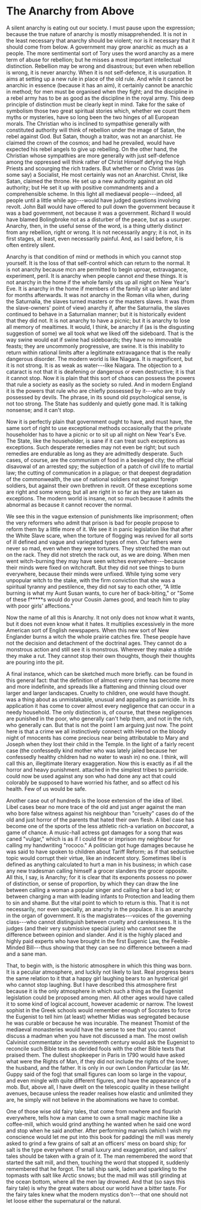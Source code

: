 # The Anarchy from Above

A silent anarchy is eating out our society. I must pause upon the expression; because the true nature of anarchy is mostly misapprehended. It is not in the least necessary that anarchy should be violent; nor is it necessary that it should come from below. A government may grow anarchic as much as a people. The more sentimental sort of Tory uses the word anarchy as a mere term of abuse for rebellion; but he misses a most important intellectual distinction. Rebellion may be wrong and disastrous; but even when rebellion is wrong, it is never anarchy. When it is not self-defence, it is usurpation. It aims at setting up a new rule in place of the old rule. And while it cannot be anarchic in essence (because it has an aim), it certainly cannot be anarchic in method; for men must be organised when they fight; and the discipline in a rebel army has to be as good as the discipline in the royal army. This deep principle of distinction must be clearly kept in mind. Take for the sake of symbolism those two great spiritual stories which, whether we count them myths or mysteries, have so long been the two hinges of all European morals. The Christian who is inclined to sympathise generally with constituted authority will think of rebellion under the image of Satan, the rebel against God. But Satan, though a traitor, was not an anarchist. He claimed the crown of the cosmos; and had he prevailed, would have expected his rebel angels to give up rebelling. On the other hand, the Christian whose sympathies are more generally with just self-defence among the oppressed will think rather of Christ Himself defying the High Priests and scourging the rich traders. But whether or no Christ was (as some say) a Socialist, He most certainly was not an Anarchist. Christ, like Satan, claimed the throne. He set up a new authority against an old authority; but He set it up with positive commandments and a comprehensible scheme. In this light all mediaeval people---indeed, all people until a little while ago---would have judged questions involving revolt. John Ball would have offered to pull down the government because it was a bad government, not because it was a government. Richard II would have blamed Bolingbroke not as a disturber of the peace, but as a usurper. Anarchy, then, in the useful sense of the word, is a thing utterly distinct from any rebellion, right or wrong. It is not necessarily angry; it is not, in its first stages, at least, even necessarily painful. And, as I said before, it is often entirely silent.

Anarchy is that condition of mind or methods in which you cannot stop yourself. It is the loss of that self-control which can return to the normal. It is not anarchy because mcn are permitted to begin uproar, extravagance, experiment, peril. It is anarchy when people cannot *end* these things. It is not anarchy in the home if the whole family sits up all night on New Year's Eve. It is anarchy in the home if members of the family sit up later and later for months afterwards. It was not anarchy in the Roman villa when, during the Saturnalia, the slaves turned masters or the masters slaves. It was (from the slave-owners' point of view) anarchy if, after the Saturnalia, the slaves continued to behave in a Saturnalian manner; but it is historically evident that they did not. It is not anarchy to have a picnic; but it is anarchy to lose all memory of mealtimes. It would, I think, be anarchy if (as is the disgusting suggestion of some) we all took what we liked off the sideboard. That is the way swine would eat if swine had sideboards; they have no immovable feasts; they are uncommonly progressive, are swine. It is this inability to return within rational limits after a legitimate extravagance that is the really dangerous disorder. The modern world is like Niagara. It is magnificent, but it is not strong. It is as weak as water---like Niagara. The objection to a cataract is not that it is deafening or dangerous or even destructive; it is that it cannot stop. Now it is plain that this sort of chaos can possess the powers that rule a society as easily as the society so ruled. And in modern England it is the powers that rule who are chiefly possessed by it---who are truly possessed by devils. The phrase, in its sound old psychological sense, is not too strong. The State has suddenly and quietly gone mad. It is talking nonsense; and it can't stop.

Now it is perfectly plain that government ought to have, and must have, the same sort of right to use exceptional methods occasionally that the private householder has to have a picnic or to sit up all night on New Year's Eve. The State, like the householder, is sane if it can treat such exceptions as exceptions. Such desperate remedies may not even be right; but such remedies are endurable as long as they are admittedly desperate. Such cases, of course, are the communism of food in a besieged city; the official disavowal of an arrested spy; the subjection of a patch of civil life to martial law; the cutting of communication in a plague; or that deepest degradation of the commonwealth, the use of national soldiers not against foreign soldiers, but against their own brethren in revolt. Of these exceptions some are right and some wrong; but all are right in so far as they are taken as exceptions. The modern world is insane, not so much because it admits the abnormal as because it cannot recover the normal.

We see this in the vague extension of punishments like imprisonment; often the very reformers who admit that prison is bad for people propose to reform them by a little more of it. We see it in panic legislation like that after the White Slave scare, when the torture of flogging was revived for all sorts of ill defined and vague and variegated types of men. Our fathers were never so mad, even when they were torturers. They stretched the man out on the rack. They dld not stretch the rack out, as we are doing. When men went witch-burning they may have seen witches everywhere---because their minds were fixed on witchcraft. But they did not see things to burn everywhere, because their minds were unfixed. While tying some very unpopular witch to the stake, with the firm conviction that she was a spiritual tyranny and pestilence, they did not say to each other, "A little burning is what my Aunt Susan wants, to cure her of back-biting," or "Some of these f\*\*\*\*\*s would do your Cousin James good, and teach him to play with poor girls' affections."

Now the name of all this is Anarchy. It not only does not know what it wants, but it does not even know what it hates. It multiplies excessively in the more American sort of English newspapers. When this new sort of New Englander burns a witch the whole prairie catches fire. These people have not the decision and detachment of the doctrinal ages. They cannot do a monstrous action and still see it is monstrous. Wherever they make a stride they make a rut. They cannot stop their own thoughts, though their thoughts are pouring into the pit.

A final instance, which can be sketched much more briefly. can be found in this general fact: that the definition of almost every crime has become more and more indefinite, and spreads like a flattening and thinning cloud over larger and larger landscapes. Cruelty to children, one would have thought. was a thing about as unmistakable, unusual and appalling as parricide. In its application it has come to cover almost every negligence that can occur in a needy household. The only distinction is, of course, that these negligences are punished in the poor, who generally can't help them, and not in the rich, who generally can. But that is not the point I am arguing just now. The point here is that a crime we all instinctively connect with Herod on the bloody night of mnocents has come precious near being attributable to Mary and Joseph when they lost their child in the Temple. In the light of a fairly recent case (the confessedly kind mother who was lately jailed because her confessedly healthy children had no water to wash in) no one. I think, will call this an, illegitimate literary exaggeration. Now this is exactly as if all the horror and heavy punishment. attached in the simplest tribes to parricide. could now be used against any son who had done any act that could colorably be supposed to have worried his father, and so affect cd his health. Few of us would be safe.

Another case out of hundreds is the loose extension of the idea of libel. Libel cases bear no more trace of the old and just anger against the man who bore false witness against his neighbour than "cruelty" cases do of the old and just horror of the parents that hated their own flesh. A libel case has become one of the sports of the less athletic rich-a variation on *baccarat*, a game of chance. A music-hall actress got damages for a song that was caned "vulgar," which is as if I could fine or imprison my neighbour for calling my handwriting "rococo." A politician got huge damages because he was said to have spoken to children about Tariff Reform; as if that seductive topic would corrupt their virtue, like an indecent story. Sometimes libel is defined as anything calculated to hurt a man in his business; in which case any new tradesman calling himself a grocer slanders the grocer opposite. All this, I say, is Anarchy; for it is clear that its exponents possess no power of distinction, or sense of proportion, by which they can draw the line between calling a woman a popular singer and calling her a bad lot; or between charging a man with leading infants to Protection and leading them to sin and shame. But the vital point to which to return is this. That it is not necessarily, nor even specially, an anarchy in the populace. It is an anarchy in the organ of government. It is the magistrates---voices of the governing class---who cannot distinguish between cruelty and carelessness. It is the judges (and their very submissive special juries) who cannot see the difference between opinion and slander. And it is the highly placed and highly paid experts who have brought in the first Eugenic Law, the Feeble-Minded Bill---thus showing that they can see no difference between a mad and a sane man.

That, to begin with, is the historic atmosphere in which this thing was born. It is a peculiar atmosphere, and luckily not likely to last. Real progress bears the same relation to it that a happy girl laughing bears to an hysterical girl who cannot stop laughing. But I have described this atmosphere first because it is the only atmosphere in which such a thing as the Eugenist legislation could be proposed among men. All other ages would have called it to some kind of logical account, however academic or narrow. The lowest sophist in the Greek schools would remember enough of Socrates to force the Eugenist to tell him (at least) whether Midias was segregated because he was curable or because he was incurable. The meanest Thomist of the mediaeval monasteries would have the sense to see that you cannot discuss a madman when you have not discussed a man. The most owlish Calvinist commentator in the seventeenth century would ask the Eugenist to reconcile such Bible texts as derided fools with the other Bible texts that praised them. The dullest shopkeeper in Paris in 1790 would have asked what were the Rights of Man, if they did not include the rights of the lover, the husband, and the father. It is only in our own London Particular (as Mr. Guppy said of the fog) that small figures can loom so large in the vapour, and even mingle with quite different figures, and have the appearance of a mob. But, above all, I have dwelt on the telescopic quality in these twilight avenues, because unless the reader realises how elastic and unlimited they are, he simply will not believe in the abominations we have to combat.

One of those wise old fairy tales, that come from nowhere and flourish everywhere, tells how a man came to own a small magic machine like a coffee-mill, which would grind anything he wanted when he said one word and stop when he said another. After performing marvels (which I wish my conscience would let me put into this book for padding) the mill was merely asked to grind a few grains of salt at an officers' mess on board ship; for salt is the type everywhere of small luxury and exaggeration, and sailors' tales should be taken with a grain of it. The man remembered the word that started the salt mill, and then, touching the word that stopped it, suddenly remembered that he forgot. The tall ship sank, laden and sparkling to the topmasts with salt like Arctic snows; but the mad mill was still grinding at the ocean bottom, where all the men lay drowned. And that (so says this fairy tale) is why the great waters about our world have a bitter taste. For the fairy tales knew what the modern mystics don't---that one should not let loose either the supernatural or the natural.
